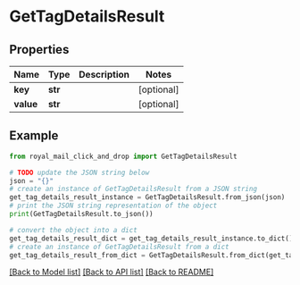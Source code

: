 # GetTagDetailsResult


## Properties

Name | Type | Description | Notes
------------ | ------------- | ------------- | -------------
**key** | **str** |  | [optional] 
**value** | **str** |  | [optional] 

## Example

```python
from royal_mail_click_and_drop import GetTagDetailsResult

# TODO update the JSON string below
json = "{}"
# create an instance of GetTagDetailsResult from a JSON string
get_tag_details_result_instance = GetTagDetailsResult.from_json(json)
# print the JSON string representation of the object
print(GetTagDetailsResult.to_json())

# convert the object into a dict
get_tag_details_result_dict = get_tag_details_result_instance.to_dict()
# create an instance of GetTagDetailsResult from a dict
get_tag_details_result_from_dict = GetTagDetailsResult.from_dict(get_tag_details_result_dict)
```
[[Back to Model list]](../README.md#documentation-for-models) [[Back to API list]](../README.md#documentation-for-api-endpoints) [[Back to README]](../README.md)


